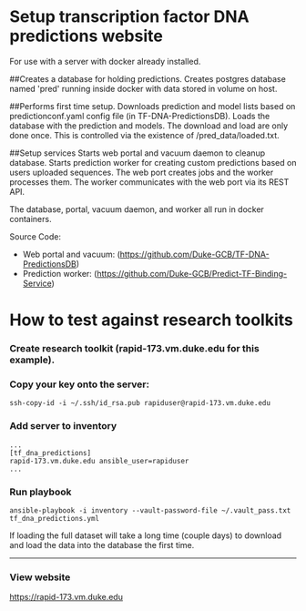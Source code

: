 # Setup transcription factor DNA predictions website
For use with a server with docker already installed.

##Creates a database for holding predictions.
Creates postgres database named 'pred' running inside docker with data stored in volume on host.
 
##Performs first time setup.
Downloads prediction and model lists based on predictionconf.yaml config file (in TF-DNA-PredictionsDB).
Loads the database with the prediction and models.
The download and load are only done once. 
This is controlled via the existence of /pred_data/loaded.txt.

##Setup services
Starts web portal and vacuum daemon to cleanup database.
Starts prediction worker for creating custom predictions based on users uploaded sequences.
The web port creates jobs and the worker processes them. 
The worker communicates with the web port via its REST API.

The database, portal, vacuum daemon, and worker all run in docker containers.


Source Code:
 * Web portal and vacuum: (https://github.com/Duke-GCB/TF-DNA-PredictionsDB)
 * Prediction worker: (https://github.com/Duke-GCB/Predict-TF-Binding-Service)


# How to test against research toolkits
### Create research toolkit (rapid-173.vm.duke.edu for this example).

### Copy your key onto the server: 
```
ssh-copy-id -i ~/.ssh/id_rsa.pub rapiduser@rapid-173.vm.duke.edu
```
### Add server to inventory
```
...
[tf_dna_predictions]
rapid-173.vm.duke.edu ansible_user=rapiduser
...
```
### Run playbook
```
ansible-playbook -i inventory --vault-password-file ~/.vault_pass.txt tf_dna_predictions.yml 
```
If loading the full dataset will take a long time (couple days) to download and load the data into the database the first time.
****
### View website
https://rapid-173.vm.duke.edu

